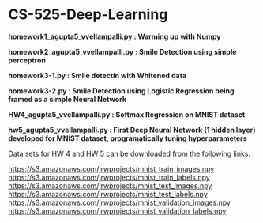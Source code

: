 # CS-525-Deep-Learning

**homework1_agupta5_vvellampalli.py : Warming up with Numpy**

**homework2_agupta5_vvellampalli.py : Smile Detection using simple perceptron**

**homework3-1.py : Smile detectin with Whitened data**

**homework3-2.py : Smile Detection using Logistic Regression being framed as a simple Neural Network**

**HW4_agupta5_vvellampalli.py : Softmax Regression on MNIST dataset**

**hw5_agupta5_vvellampalli.py : First Deep Neural Network (1 hidden layer) developed for MNIST dataset, programatically tuning hyperparameters**



Data sets for HW 4 and HW 5 can be downloaded from the following links:

https://s3.amazonaws.com/jrwprojects/mnist_train_images.npy
https://s3.amazonaws.com/jrwprojects/mnist_train_labels.npy
https://s3.amazonaws.com/jrwprojects/mnist_test_images.npy
https://s3.amazonaws.com/jrwprojects/mnist_test_labels.npy
https://s3.amazonaws.com/jrwprojects/mnist_validation_images.npy
https://s3.amazonaws.com/jrwprojects/mnist_validation_labels.npy
